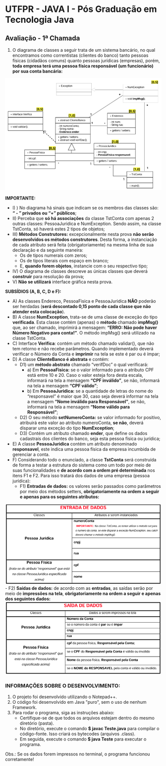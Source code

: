 # UTFPR - JAVA I - Pós Graduação em Tecnologia Java

## Avaliação - 1ª Chamada

1) O diagrama de classes a seguir trata de um sistema bancário, no qual encontramos como correntistas (clientes do banco) tanto pessoas físicas (cidadãos comuns) quanto pessoas jurídicas (empresas), porém, **toda empresa terá uma pessoa física responsável (um funcionário) por sua conta bancária:**

![Diagrama de Classes - Avaliação 01](/CETEJ31_-_Linguagem_de_Programacao_Java_I_-_JAVA_XXX_(2024_01)/Images/Diagrama_de_Classes_-_Avaliacao_01.png)

**IMPORTANTE:**
- I) ) No diagrama há sinais que indicam se os membros das classes são: **“ - ” privados ou “+” públicos**;
- II) Perceba que **só há associações** da classe TstConta com apenas 2 outras classes: PessoaJuridica e NumException. Sendo assim, na classe TstConta,  só haverá estes 2 tipos de objetos;
- III) **Métodos Construtores:** excepcionalmente nesta prova **não serão desenvolvidos os métodos construtores**. Desta forma, a instanciação de cada atributo será feita (obrigatoriamente) na mesma linha de sua declaração e da seguinte maneira: 
	- Os de tipos numerais com zeros; 
	- Os de tipos literais com espaço em branco; 
	- E, **quando forem objetos**, instancie com o seu respectivo tipo;
- IV) O diagrama de classes descreve as únicas classes que deverá **construir** para resolução da prova;
- V) **Não se utilizará** interface gráfica nesta prova.

**SUBSÍDIOS (A, B, C, D e F):**
- A) As classes Endereco, PessoaFisica e PessoaJuridica **NÃO** poderão ser herdadas (**será descontado 0,15 ponto de cada classe que não atender esta colocação**).
- B) A classe **NumException**, trata-se de uma classe de exceção do tipo **verificada**. Esta classe contém (apenas) o **método** chamado **impMsg()** que, ao ser chamado,  imprimirá a mensagem: **“ERRO: Não pode haver Número Negativo para conta!”**. O método impMsg() será utilizado na classe TstConta.
- C) Interface **Verifica**: contém um método chamado validar(), que não tem retorno e não recebe parâmetros. Quando implementado deverá verificar o Número da Conta e **imprimir** na tela se este é par ou é ímpar;
- D) A classe **ClienteBanco é abstrata** e contém:
	- D1) um **método abstrato** chamado “verifDoc” o qual verificará: 
		- a) Em **PessoaFisica:** se o valor informado para o atributo CPF está entre 10 e 20. Caso o valor esteja fora desta escala, informará na tela a mensagem **“CPF inválido”**, se não, informará na tela a mensagem **“CPF válido”**; 
		- b) Em **PessoaJuridica:** se a quantidade de letras do nome do “responsavel” é maior que 30, caso seja deverá informar na tela a mensagem **“Nome inválido para Responsável”**, se não, informará na tela a mensagem **“Nome válido para Responsável”**;
	- D2) O seu método **setNumeroConta:** se valor informado for positivo,  atribuirá este valor ao atributo numeroConta, **se não**, deverá disparar uma exceção do tipo **NumException**;
	- D3) Contém um atributo chamado **ender**, que define os dados cadastrais dos clientes do banco, seja esta pessoa física ou jurídica;
- E) A classe **PessoaJuridica** contém um atributo denominado **responsavel**, este indica uma pessoa física da empresa incumbida de gerenciar a conta.
- F) Considerando todo o enunciado, a classe **TstConta** será construída de forma a testar a estrutura do sistema como um todo por meio de suas funcionalidades e **de acordo com a ordem pré determinada** nos itens F1 e F2. Para isso tratará dos dados de uma empresa (pessoa jurídica): 
	- F1) **Entradas de dados:** os valores serão passados como parâmetros por meio dos métodos setters, **obrigatoriamente na ordem a seguir e apenas para os seguintes atributos:** 
		
![Entrada de Dados - Avaliação 01](/CETEJ31_-_Linguagem_de_Programacao_Java_I_-_JAVA_XXX_(2024_01)/Images/Exemplo_EntradaDados_-_Avaliacao_01.png) 
	- F2) **Saídas de dados:** de acordo com as **entradas**, as saídas serão por meio de **impressões na tela**, **obrigatoriamente na ordem a seguir e apenas dos seguintes dados:**
![Saída de Dados - Avaliação 01](/CETEJ31_-_Linguagem_de_Programacao_Java_I_-_JAVA_XXX_(2024_01)/Images/Exemplo_SaidaDados_-_Avaliacao_01.png) 

### INFORMAÇÕES SOBRE O DESENVOLVIMENTO:
1. O projeto foi desenvolvido utilizando o Notepad++.
2. O código foi desenvolvido em Java "puro", sem o uso de nenhum Framework.
3. Para rodar o programa, siga as instruções abaixo:
    - Certifique-se de que todos os arquivos estejam dentro do mesmo diretório (pasta).
    - No diretório, execute o comando **$ javac Teste.java** para compilar o código-fonte. Isso criará os bytecodes (arquivos .class).
    - Em seguida, execute o comando **$ java Teste** para executar o programa.

Obs.: Se os dados forem impressos no terminal, o programa funcionou corretamente!